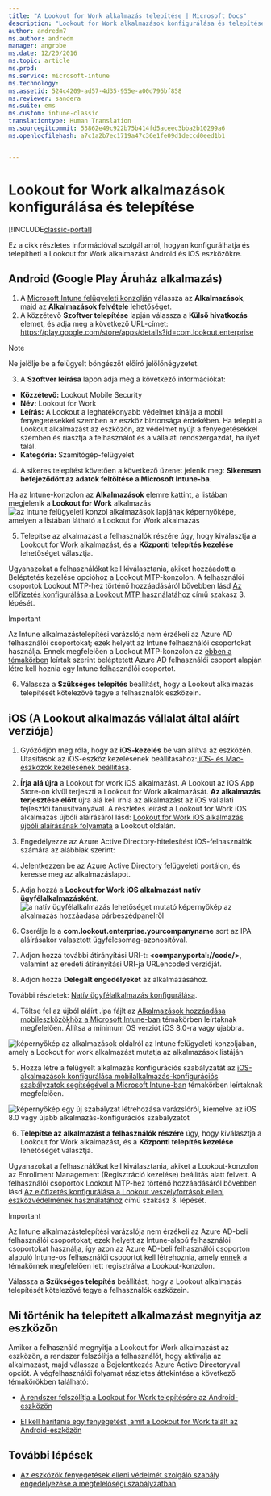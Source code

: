 ```yaml
---
title: "A Lookout for Work alkalmazás telepítése | Microsoft Docs"
description: "Lookout for Work alkalmazások konfigurálása és telepítése Android operációs rendszeren."
author: andredm7
ms.author: andredm
manager: angrobe
ms.date: 12/20/2016
ms.topic: article
ms.prod: 
ms.service: microsoft-intune
ms.technology: 
ms.assetid: 524c4209-ad57-4d35-955e-a00d796bf858
ms.reviewer: sandera
ms.suite: ems
ms.custom: intune-classic
translationtype: Human Translation
ms.sourcegitcommit: 53862e49c922b75b414fd5aceec3bba2b10299a6
ms.openlocfilehash: a7c1a2b7ec1719a47c36e1fe09d1deccd0eed1b1


---
```


# <a name="configure-and-deploy-lookout-for-work-apps"></a>Lookout for Work alkalmazások konfigurálása és telepítése

[!INCLUDE[classic-portal](../includes/classic-portal.md)]

Ez a cikk részletes információval szolgál arról, hogyan konfigurálhatja és telepítheti a Lookout for Work alkalmazást Android és iOS eszközökre.

## <a name="android-google-play-store-app"></a>Android (Google Play Áruház alkalmazás)

1.    A [Microsoft Intune felügyeleti konzolján](https://manage.microsoft.com) válassza az **Alkalmazások**, majd az **Alkalmazások felvétele** lehetőséget.
2.    A közzétevő **Szoftver telepítése** lapján válassza a **Külső hivatkozás** elemet, és adja meg a következő URL-címet: https://play.google.com/store/apps/details?id=com.lookout.enterprise
  >[!NOTE]
  >Ne jelölje be a felügyelt böngészőt előíró jelölőnégyzetet.

3.    A **Szoftver leírása** lapon adja meg a következő információkat:
  * **Közzétevő:** Lookout Mobile Security
  * **Név:** Lookout for Work
  * **Leírás:** A Lookout a leghatékonyabb védelmet kínálja a mobil fenyegetésekkel szemben az eszköz biztonsága érdekében. Ha telepíti a Lookout alkalmazást az eszközön, az védelmet nyújt a fenyegetésekkel szemben és riasztja a felhasználót és a vállalati rendszergazdát, ha ilyet talál.
  * **Kategória:** Számítógép-felügyelet

4. A sikeres telepítést követően a következő üzenet jelenik meg: **Sikeresen befejeződött az adatok feltöltése a Microsoft Intune-ba**.

  Ha az Intune-konzolon az **Alkalmazások** elemre kattint, a listában megjelenik a **Lookout for Work** alkalmazás ![az Intune felügyeleti konzol alkalmazások lapjának képernyőképe, amelyen a listában látható a Lookout for Work alkalmazás](../media/mtp/lookout-app-listed-intune-console.png)

5. Telepítse az alkalmazást a felhasználók részére úgy, hogy kiválasztja a Lookout for Work alkalmazást, és a **Központi telepítés kezelése** lehetőséget választja.

  Ugyanazokat a felhasználókat kell kiválasztania, akiket hozzáadott a Beléptetés kezelése opcióhoz a Lookout MTP-konzolon.  A felhasználói csoportok Lookout MTP-hez történő hozzáadásáról bővebben lásd [Az előfizetés konfigurálása a Lookout MTP használatához](configure-and-deploy-lookout-for-work-apps.md) című szakasz 3. lépését.

  >[!IMPORTANT]
  > Az Intune alkalmazástelepítési varázslója nem érzékeli az Azure AD felhasználói csoportokat; ezek helyett az Intune felhasználói csoportokat használja. Ennek megfelelően a Lookout MTP-konzolon az [ebben a témakörben](plan-your-user-and-device-groups.md) leírtak szerint beléptetett Azure AD felhasználói csoport alapján létre kell hoznia egy Intune felhasználói csoportot.

6. Válassza a **Szükséges telepítés** beállítást, hogy a Lookout alkalmazás telepítését kötelezővé tegye a felhasználók eszközein.

## <a name="ios-enterprise-signed-version-of-lookout-app"></a>iOS (A Lookout alkalmazás vállalat által aláírt verziója)

1. Győződjön meg róla, hogy az **iOS-kezelés** be van állítva az eszközén. Utasítások az iOS-eszköz kezelésének beállításához:[ iOS- és Mac-eszközök kezelésének beállítása](set-up-ios-and-mac-management-with-microsoft-intune.md).

2. **Írja alá újra** a Lookout for work iOS alkalmazást. A Lookout az iOS App Store-on kívül terjeszti a Lookout for Work alkalmazását. **Az alkalmazás terjesztése előtt** újra alá kell írnia az alkalmazást az iOS vállalati fejlesztői tanúsítványával. A részletes leírást a Lookout for Work iOS alkalmazás újbóli aláírásáról lásd: [Lookout for Work iOS alkalmazás újbóli aláírásának folyamata](https://personal.support.lookout.com/hc/en-us/articles/114094038714) a Lookout oldalán.

3. Engedélyezze az Azure Active Directory-hitelesítést iOS-felhasználók számára az alábbiak szerint:
  1.  Jelentkezzen be az [Azure Active Directory felügyeleti portálon](https://manage.windowsazure.com), és keresse meg az alkalmazáslapot.
  2.  Adja hozzá a **Lookout for Work iOS alkalmazást** **natív ügyfélalkalmazásként**.
  ![a natív ügyfélalkalmazás lehetőséget mutató képernyőkép az alkalmazás hozzáadása párbeszédpanelről](../media/mtp/aad-add-app.png)
  3. Cserélje le a **com.lookout.enterprise.yourcompanyname** sort az IPA aláírásakor választott ügyfélcsomag-azonosítóval.
  4.  Adjon hozzá további átirányítási URI-t: **&lt;companyportal://code/>**, valamint az eredeti átirányítási URI-ja URLencoded verzióját.
  5.  Adjon hozzá **Delegált engedélyeket** az alkalmazásához.

  További részletek: [Natív ügyfélalkalmazás konfigurálása](https://azure.microsoft.com/en-us/documentation/articles/app-service-mobile-how-to-configure-active-directory-authentication/#optional-configure-a-native-client-application).

4. Töltse fel az újból aláírt .ipa fájlt az [Alkalmazások hozzáadása mobileszközökhöz a Microsoft Intune-ban](https://docs.microsoft.com/en-us/intune/deploy-use/add-apps-for-mobile-devices-in-microsoft-intune) témakörben leírtaknak megfelelően. Állítsa a minimum OS verziót iOS 8.0-ra vagy újabbra.

  ![képernyőkép az alkalmazások oldalról az Intune felügyeleti konzoljában, amely a Lookout for work alkalmazást mutatja az alkalmazások listáján](../media/mtp/ios-app-uploaded-intune.png)

5. Hozza létre a felügyelt alkalmazás konfigurációs szabályzatát az [iOS-alkalmazások konfigurálása mobilalkalmazás-konfigurációs szabályzatok segítségével a Microsoft Intune-ban](https://docs.microsoft.com/en-us/intune/deploy-use/configure-ios-apps-with-mobile-app-configuration-policies-in-microsoft-intune) témakörben leírtaknak megfelelően.

  ![képernyőkép egy új szabályzat létrehozása varázslóról, kiemelve az iOS 8.0 vagy újabb alkalmazás-konfigurációs szabályzatot](../media/mtp/ios-app-config.png)

6. **Telepítse az alkalmazást a felhasználók részére** úgy, hogy kiválasztja a Lookout for Work alkalmazást, és a **Központi telepítés kezelése** lehetőséget választja.

  Ugyanazokat a felhasználókat kell kiválasztania, akiket a Lookout-konzolon az Enrollment Management (Regisztráció kezelése) beállítás alatt felvett.  A felhasználói csoportok Lookout MTP-hez történő hozzáadásáról bővebben lásd [Az előfizetés konfigurálása a Lookout veszélyforrások elleni eszközvédelmének használatához](configure-and-deploy-lookout-for-work-apps.md) című szakasz 3. lépését.

  >[!IMPORTANT]
  > Az Intune alkalmazástelepítési varázslója nem érzékeli az Azure AD-beli felhasználói csoportokat; ezek helyett az Intune-alapú felhasználói csoportokat használja, így azon az Azure AD-beli felhasználói csoporton alapuló Intune-os felhasználói csoportot kell létrehoznia, amely [ennek](plan-your-user-and-device-groups.md) a témakörnek megfelelően lett regisztrálva a Lookout-konzolon.

  Válassza a **Szükséges telepítés** beállítást, hogy a Lookout alkalmazás telepítését kötelezővé tegye a felhasználók eszközein.

## <a name="what-happens-when-the-deployed-app-is-opened-on-the-device"></a>Mi történik ha telepített alkalmazást megnyitja az eszközön

Amikor a felhasználó megnyitja a Lookout for Work alkalmazást az eszközön, a rendszer felszólítja a felhasználót, hogy aktiválja az alkalmazást, majd válassza a Bejelentkezés Azure Active Directoryval opciót. A végfelhasználói folyamat részletes áttekintése a következő témakörökben található:

* [A rendszer felszólítja a Lookout for Work telepítésére az Android-eszközön](http://docs.microsoft.com/intune/enduser/you-are-prompted-to-install-lookout-for-work-android)

* [El kell hárítania egy fenyegetést, amit a Lookout for Work talált az Android-eszközön](http://docs.microsoft.com/intune/enduser/you-need-to-resolve-a-threat-found-by-lookout-for-work-android)

## <a name="next-steps"></a>További lépések
* [Az eszközök fenyegetések elleni védelmét szolgáló szabály engedélyezése a megfelelőségi szabályzatban](enable-device-threat-protection-rule-in-compliance-policy.md)



<!--HONumber=Jan17_HO2-->


